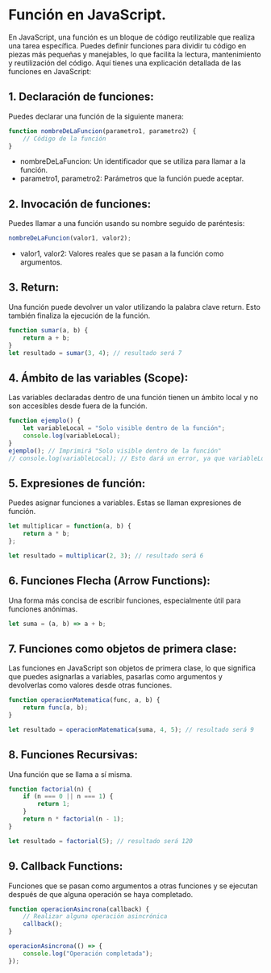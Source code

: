 # Función en JavaScript.

En JavaScript, una función es un bloque de código reutilizable que realiza una tarea específica. Puedes definir funciones para dividir tu código en piezas más pequeñas y manejables, lo que facilita la lectura, mantenimiento y reutilización del código. Aquí tienes una explicación detallada de las funciones en JavaScript:

## 1. Declaración de funciones:
Puedes declarar una función de la siguiente manera:
```javascript
function nombreDeLaFuncion(parametro1, parametro2) {
    // Código de la función
}
```
- nombreDeLaFuncion: Un identificador que se utiliza para llamar a la función.
- parametro1, parametro2: Parámetros que la función puede aceptar.
  
## 2. Invocación de funciones:
Puedes llamar a una función usando su nombre seguido de paréntesis:

```javascript
nombreDeLaFuncion(valor1, valor2);
```
- valor1, valor2: Valores reales que se pasan a la función como argumentos.

## 3. Return:
Una función puede devolver un valor utilizando la palabra clave return. Esto también finaliza la ejecución de la función.

```javascript
function sumar(a, b) {
    return a + b;
}
let resultado = sumar(3, 4); // resultado será 7
```
## 4. Ámbito de las variables (Scope):
Las variables declaradas dentro de una función tienen un ámbito local y no son accesibles desde fuera de la función.

```javascript
function ejemplo() {
    let variableLocal = "Solo visible dentro de la función";
    console.log(variableLocal);
}
ejemplo(); // Imprimirá "Solo visible dentro de la función"
// console.log(variableLocal); // Esto dará un error, ya que variableLocal no está definida aquí.
```
## 5. Expresiones de función:
Puedes asignar funciones a variables. Estas se llaman expresiones de función.

```javascript
let multiplicar = function(a, b) {
    return a * b;
};

let resultado = multiplicar(2, 3); // resultado será 6
```
## 6. Funciones Flecha (Arrow Functions):
Una forma más concisa de escribir funciones, especialmente útil para funciones anónimas.

```javascript
let suma = (a, b) => a + b;
```
## 7. Funciones como objetos de primera clase:
Las funciones en JavaScript son objetos de primera clase, lo que significa que puedes asignarlas a variables, pasarlas como argumentos y devolverlas como valores desde otras funciones.

```javascript
function operacionMatematica(func, a, b) {
    return func(a, b);
}

let resultado = operacionMatematica(suma, 4, 5); // resultado será 9
```
## 8. Funciones Recursivas:
Una función que se llama a sí misma.

```javascript
function factorial(n) {
    if (n === 0 || n === 1) {
        return 1;
    }
    return n * factorial(n - 1);
}

let resultado = factorial(5); // resultado será 120
```
## 9. Callback Functions:
Funciones que se pasan como argumentos a otras funciones y se ejecutan después de que alguna operación se haya completado.

```javascript
function operacionAsincrona(callback) {
    // Realizar alguna operación asincrónica
    callback();
}

operacionAsincrona(() => {
    console.log("Operación completada");
});
```